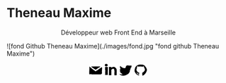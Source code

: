 # Theneau Maxime
<p align="center"> Développeur web Front End à Marseille </p>
![fond Github Theneau Maxime](./images/fond.jpg "fond github Theneau Maxime")

<p align="center">
  <a href="mailto:theneau.maxime@gmail.com" target="blank"><img  src="images/github/email.svg" alt="maximethe" height="30" width="30" /></a>
  <a href="https://linkedin.com/in/theneau maxime" target="blank"><img src="images/github/linkedin.svg" alt="maximethe" height="30" width="30" /></a>
  <a href="https://twitter.com/maximethe" target="blank"><img src="images/github/twitter.svg" alt="maximethe" height="30" width="30" /></a>
<a href="mailto:theneau.maxime@gmail.com" target="blank"><img  src="images/github/github.svg" alt="theneau maxime" height="30" width="30" /></a>
</p>
